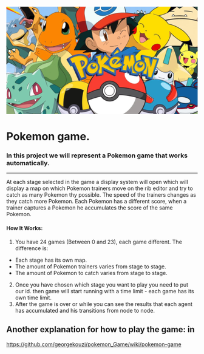 ![](src/images/‏‏pokemon.PNG)
# Pokemon game.

### In this project we will represent a Pokemon game that works automatically.
----

At each stage selected in the game a display system will open which will display a map on which Pokemon trainers move on the rib editor and try to catch as many Pokemon thy possible.
The speed of the trainers changes as they catch more Pokemon.
Each Pokemon has a different score, when a trainer captures a Pokemon he accumulates the score of the same Pokemon.



#### How It Works:

1) You have 24 games (Between 0 and 23), each game different.
   The difference is:
* Each stage has its own map.
* The amount of Pokemon trainers varies from stage to stage.
* The amount of Pokemon to catch varies from stage to stage.

2) Once you have chosen which stage you want to play you need to put our id. 
then game will start running with a time limit - each game has its own time limit.
3) After the game is over or while you can see the results that each agent has accumulated and his transitions from node to node.

## Another explanation for how to play the game: in
https://github.com/georgekouzi/pokemon_Game/wiki/pokemon-game

